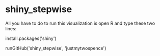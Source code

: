 shiny_stepwise
==============
All you have to do to run this visualization is open R and type these two lines:

install.packages('shiny')

runGitHub('shiny_stepwise', 'justmytwospence')
